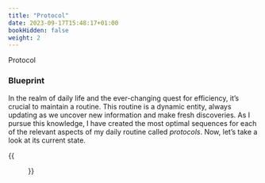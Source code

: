 ```yaml
---
title: "Protocol"
date: 2023-09-17T15:48:17+01:00
bookHidden: false
weight: 2
---
```


<n2>Protocol</n2>
### Blueprint

In the realm of daily life and the ever-changing quest for efficiency, it’s crucial to maintain a routine. This routine is a dynamic entity, always updating as we uncover new information and make fresh discoveries. As I pursue this knowledge, I have created the most optimal sequences for each of the relevant aspects of my daily routine called *protocols*. Now, let’s take a look at its current state.

{{<figure class="figure" src="/protocol_230921.png" caption="Last updated 21 September, 2023.">}}


